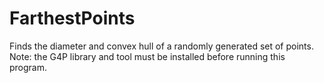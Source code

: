 # FarthestPoints
Finds the diameter and convex hull of a randomly generated set of points. <br>
Note: the G4P library and tool must be installed before running this program.
